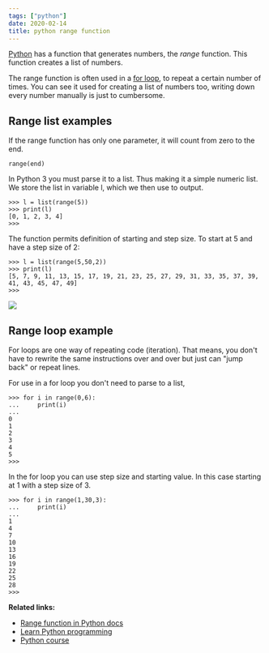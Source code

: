 ```yaml
---
tags: ["python"]
date: 2020-02-14
title: python range function
---
```

<a href="https://python.org">Python</a> has a function that generates numbers, the *range* function. This function creates a list of numbers.

The range function is often used in a <a href="https://pythonbasics.org/for-loops/">for loop</a>, to repeat a certain number of times. You can see it used for creating a list of numbers too, writing down every number manually is just to cumbersome.


## Range list examples

If the range function has only one parameter, it will count from zero to the end.

    range(end)

In Python 3 you must parse it to a list. Thus making it a simple numeric list. We store the list in variable l, which we then use to output.

    >>> l = list(range(5))
    >>> print(l)
    [0, 1, 2, 3, 4]
    >>> 


The function permits definition of starting and step size. To start at 5 and have a step size of 2:

    >>> l = list(range(5,50,2))
    >>> print(l)
    [5, 7, 9, 11, 13, 15, 17, 19, 21, 23, 25, 27, 29, 31, 33, 35, 37, 39, 41, 43, 45, 47, 49]
    >>> 

<img src="https://external-content.duckduckgo.com/iu/?u=https%3A%2F%2Fthumbs.gfycat.com%2FAchingWellinformedIndianrhinoceros-max-1mb.gif&f=1&nofb=1"> 

## Range loop example

For loops are one way of repeating code (iteration). That means, you don't have to rewrite the same instructions over and over but just can "jump back" or repeat lines.

For use in a for loop you don't need to parse to a list,

    >>> for i in range(0,6):
    ...     print(i)
    ... 
    0
    1
    2
    3
    4
    5
    >>> 

In the for loop you can use step size and starting value. In this case starting at 1 with a step size of 3.

    >>> for i in range(1,30,3):
    ...     print(i)
    ... 
    1
    4
    7
    10
    13
    16
    19
    22
    25
    28
    >>>

**Related links:**
* <a href="https://docs.python.org/3.5/library/stdtypes.html#typesseq-range">Range function in Python docs</a>
* <a href="https://pythonbasics.org">Learn Python programming</a>
* <a href="https://gum.co/dcsp">Python course</a>


